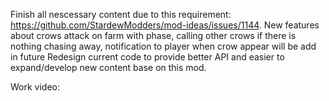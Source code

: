 Finish all nescessary content due to this requirement: https://github.com/StardewModders/mod-ideas/issues/1144. 
New features about crows attack on farm with phase, calling other crows if there is nothing chasing away, notification to player when crow appear will be add in future
Redesign current code to provide better API and easier to expand/develop new content base on this mod.

Work video:

